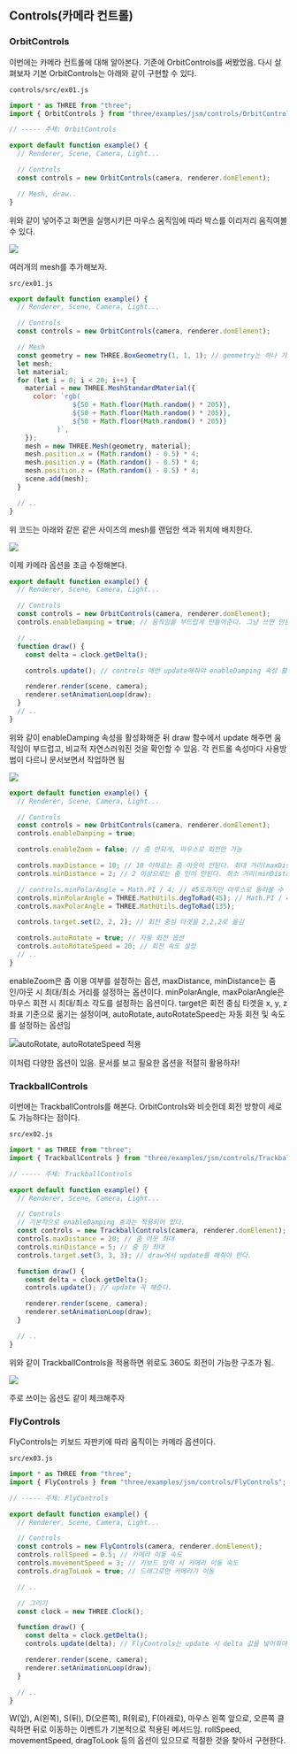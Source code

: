 ﻿## Controls(카메라 컨트롤)

### OrbitControls

이번에는 카메라 컨트롤에 대해 알아본다. 기존에 OrbitControls를 써봤었음. 다시 살펴보자
기본 OrbitControls는 아래와 같이 구현할 수 있다.

`controls/src/ex01.js`

```jsx
import * as THREE from "three";
import { OrbitControls } from "three/examples/jsm/controls/OrbitControls";

// ----- 주제: OrbitControls

export default function example() {
  // Renderer, Scene, Camera, Light...

  // Controls
  const controls = new OrbitControls(camera, renderer.domElement);

  // Mesh, draw..
}
```

위와 같이 넣어주고 화면을 실행시키믄 마우스 움직임에 따라 박스를 이리저리 움직여볼 수 있다.

![](../../img/230222-1.gif)

여러개의 mesh를 추가해보자.

`src/ex01.js`

```jsx
export default function example() {
  // Renderer, Scene, Camera, Light...

  // Controls
  const controls = new OrbitControls(camera, renderer.domElement);

  // Mesh
  const geometry = new THREE.BoxGeometry(1, 1, 1); // geometry는 하나 기준으로
  let mesh;
  let material;
  for (let i = 0; i < 20; i++) {
    material = new THREE.MeshStandardMaterial({
      color: `rgb(
				${50 + Math.floor(Math.random() * 205)}, 
				${50 + Math.floor(Math.random() * 205)}, 
				${50 + Math.floor(Math.random() * 205)}
			)`,
    });
    mesh = new THREE.Mesh(geometry, material);
    mesh.position.x = (Math.random() - 0.5) * 4;
    mesh.position.y = (Math.random() - 0.5) * 4;
    mesh.position.z = (Math.random() - 0.5) * 4;
    scene.add(mesh);
  }

  // ..
}
```

위 코드는 아래와 같은 같은 사이즈의 mesh를 랜덤한 색과 위치에 배치한다.

![](../../img/230222-2.gif)

이제 카메라 옵션을 조금 수정해본다.

```jsx
export default function example() {
  // Renderer, Scene, Camera, Light...

  // Controls
  const controls = new OrbitControls(camera, renderer.domElement);
  controls.enableDamping = true; // 움직임을 부드럽게 만들어준다. 그냥 쓰면 안된다.

  // ..
  function draw() {
    const delta = clock.getDelta();

    controls.update(); // controls 매번 update해줘야 enableDamping 속성 활성화

    renderer.render(scene, camera);
    renderer.setAnimationLoop(draw);
  }
  // ..
}
```

위와 같이 enableDamping 속성을 활성화해준 뒤 draw 함수에서 update 해주면 움직임이 부드럽고, 비교적 자연스러워진 것을 확인할 수 있음. 각 컨트롤 속성마다 사용방법이 다르니 문서보면서 작업하면 됨

![](../../img/230222-3.gif)

```jsx
export default function example() {
  // Renderer, Scene, Camera, Light...

  // Controls
  const controls = new OrbitControls(camera, renderer.domElement);
  controls.enableDamping = true;

  controls.enableZoom = false; // 줌 안되게, 마우스로 회전만 가능

  controls.maxDistance = 10; // 10 이하로는 줌 아웃이 안된다. 최대 거리(maxDistance) 설정 가능
  controls.minDistance = 2; // 2 이상으로는 줌 인이 안된다. 최소 거리(minDistance) 설정 가능

  // controls.minPolarAngle = Math.PI / 4; // 45도까지만 마우스로 돌려볼 수 있도록 고정
  controls.minPolarAngle = THREE.MathUtils.degToRad(45); // Math.PI / 4와 같음
  controls.maxPolarAngle = THREE.MathUtils.degToRad(135);

  controls.target.set(2, 2, 2); // 회전 중심 타겟을 2,2,2로 옮김

  controls.autoRotate = true; // 자동 회전 옵션
  controls.autoRotateSpeed = 20; // 회전 속도 설정
  // ..
}
```

enableZoom은 줌 이용 여부를 설정하는 옵션, maxDistance, minDistance는 줌 인/아웃 시 최대/최소 거리를 설정하는 옵션이다. minPolarAngle, maxPolarAngle은 마우스 회전 시 최대/최소 각도를 설정하는 옵션이다. target은 회전 중심 타겟을 x, y, z 좌표 기준으로 옮기는 설정이며, autoRotate, autoRotateSpeed는 자동 회전 및 속도를 설정하는 옵션임

![autoRotate, autoRotateSpeed 적용](../../img/230222-4.gif)

이처럼 다양한 옵션이 있음. 문서를 보고 필요한 옵션을 적절히 활용하자!

### TrackballControls

이번에는 TrackballControls를 해본다. OrbitControls와 비슷한데 회전 방향이 세로도 가능하다는 점이다.

`src/ex02.js`

```jsx
import * as THREE from "three";
import { TrackballControls } from "three/examples/jsm/controls/TrackballControls";

// ----- 주제: TrackballControls

export default function example() {
  // Renderer, Scene, Camera, Light...

  // Controls
  // 기본적으로 enableDamping 효과는 적용되어 있다.
  const controls = new TrackballControls(camera, renderer.domElement);
  controls.maxDistance = 20; // 줌 아웃 최대
  controls.minDistance = 5; // 줌 인 최대
  controls.target.set(3, 3, 3); // draw에서 update를 해줘야 한다.

  function draw() {
    const delta = clock.getDelta();
    controls.update(); // update 꼭 해준다.

    renderer.render(scene, camera);
    renderer.setAnimationLoop(draw);
  }

  // ..
}
```

위와 같이 TrackballControls을 적용하면 위로도 360도 회전이 가능한 구조가 됨.

![](../../img/230223-1.gif)

주로 쓰이는 옵션도 같이 체크해주자

### FlyControls

FlyControls는 키보드 자판키에 따라 움직이는 카메라 옵션이다.

`src/ex03.js`

```jsx
import * as THREE from "three";
import { FlyControls } from "three/examples/jsm/controls/FlyControls";

// ----- 주제: FlyControls

export default function example() {
  // Renderer, Scene, Camera, Light...

  // Controls
  const controls = new FlyControls(camera, renderer.domElement);
  controls.rollSpeed = 0.5; // 카메라 이동 속도
  controls.movementSpeed = 3; // 키보드 입력 시 카메라 이동 속도
  controls.dragToLook = true; // 드래그로만 카메라가 이동

  // ..

  // 그리기
  const clock = new THREE.Clock();

  function draw() {
    const delta = clock.getDelta();
    controls.update(delta); // FlyControls는 update 시 delta 값을 넣어줘야 한다.

    renderer.render(scene, camera);
    renderer.setAnimationLoop(draw);
  }

  // ..
}
```

W(앞), A(왼쪽), S(뒤), D(오른쪽), R(위로), F(아래로), 마우스 왼쪽 앞으로, 오른쪽 클릭하면 뒤로 이동하는 이벤트가 기본적으로 적용된 메서드임. rollSpeed, movementSpeed, dragToLook 등의 옵션이 있으므로 적절한 것을 찾아서 구현한다.
